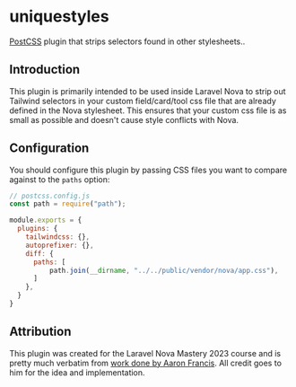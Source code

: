 # uniquestyles

[PostCSS] plugin that strips selectors found in other stylesheets..

[PostCSS]: https://github.com/postcss/postcss

## Introduction

This plugin is primarily intended to be used inside Laravel Nova to strip out Tailwind selectors in your custom field/card/tool css file that are already defined in the Nova stylesheet.
This ensures that your custom css file is as small as possible and doesn't cause style conflicts with Nova.

## Configuration

You should configure this plugin by passing CSS files you want to compare against to the `paths` option:

```js
// postcss.config.js
const path = require("path");

module.exports = {
  plugins: {
    tailwindcss: {},
    autoprefixer: {},
    diff: {
      paths: [
          path.join(__dirname, "../../public/vendor/nova/app.css"),
      ]
    },
  }
}
```

## Attribution

This plugin was created for the Laravel Nova Mastery 2023 course and is pretty much verbatim from [work done by Aaron Francis](https://twitter.com/aarondfrancis/status/1636438221558038569?s=20).
All credit goes to him for the idea and implementation.
